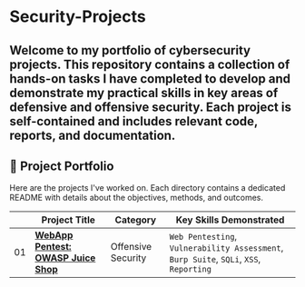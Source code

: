 # Security-Projects
Welcome to my portfolio of cybersecurity projects. This repository contains a collection of hands-on tasks I have completed to develop and demonstrate my practical skills in key areas of defensive and offensive security. Each project is self-contained and includes relevant code, reports, and documentation.
---

## 📂 Project Portfolio

Here are the projects I've worked on. Each directory contains a dedicated README with details about the objectives, methods, and outcomes.

| | Project Title | Category | Key Skills Demonstrated |
|---|---|---|---|
|01| **[WebApp Pentest: OWASP Juice Shop](./01-WebApp-Pentest)** | Offensive Security | `Web Pentesting`, `Vulnerability Assessment`, `Burp Suite`, `SQLi`, `XSS`, `Reporting` |
